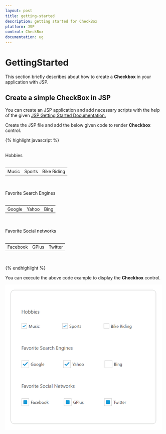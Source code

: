 ```yaml
---
layout: post
title: getting-started
description: getting started for CheckBox
platform: JSP
control: CheckBox
documentation: ug
---
```


# GettingStarted

This section briefly describes about how to create a **Checkbox** in your application with JSP.

## Create a simple CheckBox in JSP

You can create an JSP application and add necessary scripts with the help of the given [JSP Getting Started Documentation.](/jsp-docs/jsp/Getting-Started)

Create the JSP file and add the below given code to render **Checkbox** control.

{% highlight javascript %}

<div>
     <br /> Hobbies <br /> <br />
     <table>
        <tr>
            <td>
                <ej:checkBox id="check1" checked="true" size="small"></ej:checkBox>
                <label for="check1">Music</label>
            </td>
            <td colspan="2">
                <ej:checkBox id="Checkbox3" checked="true" size="small"></ej:checkBox>
                <label for="Checkbox3">Sports</label>
            </td>
            <td colspan="2">
                <ej:checkBox id="Checkbox4" size="small"></ej:checkBox>
                <label for="Checkbox4">Bike Riding</label>
            </td>
        </tr>
     </table>
     <br /> <br /> Favorite Search Engines <br /> <br />
     <table>
        <tr>
            <td>
                <ej:checkBox id="Checkbox1" checked="true" size="medium"></ej:checkBox>
                <label for="Checkbox1">Google</label>
            </td>
            <td colspan="2">
                <ej:checkBox id="Checkbox5" checked="true" size="medium"></ej:checkBox>
                <label for="Checkbox5">Yahoo</label>
            </td>
            <td colspan="2">
                <ej:checkBox id="Checkbox6" size="medium"></ej:checkBox>
                <label for="Checkbox6">Bing</label>
            </td>
        </tr>
     </table>
     <br /> <br /> Favorite Social networks <br /> <br />
     <table>
        <tr>
            <td>
                <ej:checkBox id="Checkbox2" enableTriState="true" size="medium" checkState="indeterminate"></ej:checkBox>
                <label for="Checkbox2">Facebook</label>
            </td>
            <td colspan="2">
                <ej:checkBox id="Checkbox7" enableTriState="true" size="medium" checkState="indeterminate"></ej:checkBox>
                <label for="Checkbox7">GPlus</label>
            </td>
            <td colspan="2">
                <ej:checkBox id="Checkbox8" enableTriState="true" size="medium" checkState="indeterminate"></ej:checkBox>
                <label for="Checkbox8">Twitter</label>
            </td>
        </tr>
     </table>
     <br />
</div>

{% endhighlight %}

You can execute the above code example to display the **Checkbox** control.

![](getting-started_images/Checkbox.png)
